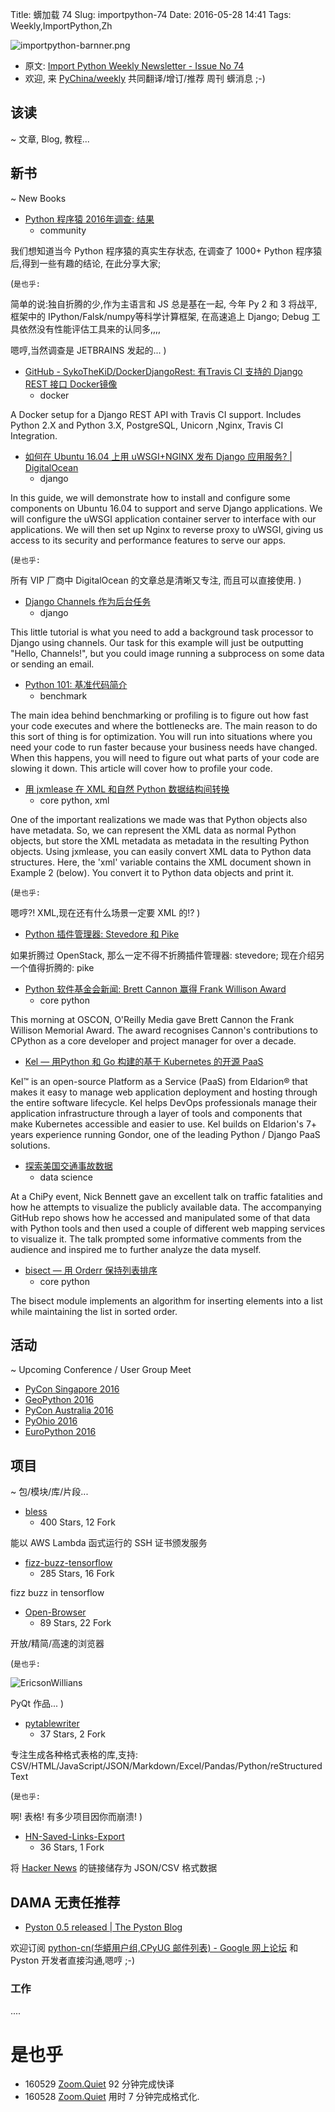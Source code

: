 Title: 蠎加载 74
Slug: importpython-74
Date: 2016-05-28 14:41
Tags: Weekly,ImportPython,Zh

![importpython-barnner.png](http://zoomq.qiniudn.com/ZQCollection/snap/importpython-barnner.png?imageView2/2/h/210)


- 原文: [Import Python Weekly Newsletter - Issue No 74](http://importpython.com/newsletter/no/74/)
- 欢迎, 来 [PyChina/weekly](https://github.com/PyChina/weekly) 共同翻译/增订/推荐 周刊 蠎消息 ;-)

## 该读
~ 文章, Blog, 教程...

## 新书
~ New Books

- [Python 程序猿 2016年调查: 结果](https://www.jetbrains.com/pycharm/python-developers-survey-2016/)
    + community

我们想知道当今 Python 程序猿的真实生存状态,
在调查了 1000+ Python 程序猿后,得到一些有趣的结论,
在此分享大家;

(`是也乎:`

简单的说:独自折腾的少,作为主语言和 JS 总是基在一起,
今年 Py 2 和 3 将战平,
框架中的 IPython/Falsk/numpy等科学计算框架, 在高速追上 Django;
Debug 工具依然没有性能评估工具来的认同多,,,,

嗯哼,当然调查是 JETBRAINS 发起的...
)


- [GitHub - SykoTheKiD/DockerDjangoRest: 有Travis CI 支持的 Django REST 接口 Docker镜像](https://github.com/SykoTheKiD/DockerDjangoRest)
    + docker

A Docker setup for a Django REST API with Travis CI support. Includes Python 2.X and Python 3.X, PostgreSQL, Unicorn ,Nginx, Travis CI Integration.

- [如何在 Ubuntu 16.04 上用 uWSGI+NGINX 发布 Django 应用服务? | DigitalOcean](https://www.digitalocean.com/community/tutorials/how-to-serve-django-applications-with-uwsgi-and-nginx-on-ubuntu-16-04)
    + django

In this guide, we will demonstrate how to install and configure some components on Ubuntu 16.04 to support and serve Django applications. We will configure the uWSGI application container server to interface with our applications. We will then set up Nginx to reverse proxy to uWSGI, giving us access to its security and performance features to serve our apps.

(`是也乎:`

所有 VIP 厂商中 DigitalOcean 的文章总是清晰又专注,
而且可以直接使用.
)

- [Django Channels 作为后台任务](http://albertoconnor.ca/blog/2016/May/18/django-channels-background-tasks)
    + django

This little tutorial is what you need to add a background task processor to Django using channels. Our task for this example will just be outputting "Hello, Channels!", but you could image running a subprocess on some data or sending an email.

- [Python 101: 基准代码简介](http://feedproxy.google.com/~r/TheMouseVsThePython/~3/_d96V9TaUXE/)
    + benchmark

The main idea behind benchmarking or profiling is to figure out how fast your code executes and where the bottlenecks are. The main reason to do this sort of thing is for optimization. You will run into situations where you need your code to run faster because your business needs have changed. When this happens, you will need to figure out what parts of your code are slowing it down. This article will cover how to profile your code.

- [用 jxmlease 在 XML 和自然 Python 数据结构间转换](http://feedproxy.google.com/~r/oreilly/radar/atom/~3/zUML26iWcHM/jxmlease-python-xml-conversion-data-structures)
    + core python, xml

One of the important realizations we made was that Python objects also have metadata. So, we can represent the XML data as normal Python objects, but store the XML metadata as metadata in the resulting Python objects. Using jxmlease, you can easily convert XML data to Python data structures. Here, the 'xml' variable contains the XML document shown in Example 2 (below). You convert it to Python data objects and print it.

(`是也乎:`

嗯哼?! XML,现在还有什么场景一定要 XML 的!?
)

- [Python 插件管理器: Stevedore 和 Pike](http://www.giantflyingsaucer.com/blog/?p=5858)

如果折腾过 OpenStack, 那么一定不得不折腾插件管理器: stevedore;
现在介绍另一个值得折腾的: pike


- [Python 软件基金会新闻: Brett Cannon 赢得 Frank Willison Award](http://pyfound.blogspot.com/2016/05/brett-cannon-wins-frank-willison-award.html)
    + core python

This morning at OSCON, O'Reilly Media gave Brett Cannon the Frank Willison Memorial Award. The award recognises Cannon's contributions to CPython as a core developer and project manager for over a decade.

- [Kel — 用Python 和 Go 构建的基于 Kubernetes 的开源 PaaS](http://www.kelproject.com/)

Kel™ is an open-source Platform as a Service (PaaS) from Eldarion® that makes it easy to manage web application deployment and hosting through the entire software lifecycle. Kel helps DevOps professionals manage their application infrastructure through a layer of tools and components that make Kubernetes accessible and easier to use. Kel builds on Eldarion's 7+ years experience running Gondor, one of the leading Python / Django PaaS solutions.

- [探索美国交通事故数据](http://blog.yhat.com/posts/traffic-fatalities-in-us.html)
    + data science

At a ChiPy event, Nick Bennett gave an excellent talk on traffic fatalities and how he attempts to visualize the publicly available data. The accompanying GitHub repo shows how he accessed and manipulated some of that data with Python tools and then used a couple of different web mapping services to visualize it. The talk prompted some informative comments from the audience and inspired me to further analyze the data myself.

- [bisect — 用 Orderr 保持列表排序](http://feedproxy.google.com/~r/PyMOTW/~3/knL3DA02yVI/)
    + core python

The bisect module implements an algorithm for inserting elements into a list while maintaining the list in sorted order. 



## 活动
~ Upcoming Conference / User Group Meet

- [PyCon Singapore 2016](https://pycon.sg/)
- [GeoPython 2016](http://www.geopython.net/)
- [PyCon Australia 2016](http://2016.pycon-au.org/)
- [PyOhio 2016](http://pyohio.org/)
- [EuroPython 2016](http://ep2016.europython.eu/)


## 项目
~ 包/模块/库/片段...

- [bless](https://github.com/Netflix/bless)
    - 400 Stars, 12 Fork

能以 AWS Lambda 函式运行的 SSH 证书颁发服务


- [fizz-buzz-tensorflow](https://github.com/joelgrus/fizz-buzz-tensorflow)
    - 285 Stars, 16 Fork

fizz buzz in tensorflow

- [Open-Browser](https://github.com/EricsonWillians/Open-Browser)
    - 89 Stars, 22 Fork

开放/精简/高速的浏览器

(`是也乎:`

![EricsonWillians](https://camo.githubusercontent.com/af1c6e66c88ab19b96ed6b76b2106b512d0c1011/687474703a2f2f7333332e706f7374696d672e6f72672f706838337931326f762f6f70656e62726f777365722e706e67)

PyQt 作品...
)


- [pytablewriter](https://github.com/thombashi/pytablewriter)
    - 37 Stars, 2 Fork

专注生成各种格式表格的库,支持:
CSV/HTML/JavaScript/JSON/Markdown/Excel/Pandas/Python/reStructuredText

(`是也乎:`

啊! 表格! 有多少项目因你而崩溃!
)

- [HN-Saved-Links-Export](https://github.com/amjd/HN-Saved-Links-Export) 
    + 36 Stars, 1 Fork

将 [Hacker News](https://news.ycombinator.com/news) 的链接储存为 JSON/CSV 格式数据


## DAMA 无责任推荐

- [Pyston 0.5 released | The Pyston Blog](https://blog.pyston.org/2016/05/25/pyston-0-5-released/)

欢迎订阅 [python-cn(华蟒用户组,CPyUG 邮件列表) - Google 网上论坛](https://groups.google.com/forum/#!forum/python-cn) 和 Pyston 开发者直接沟通,嗯哼 ;-)

### 工作

....


# 是也乎

- 160529 [Zoom.Quiet](http://zoomquiet.io) 92 分钟完成快译
- 160528 [Zoom.Quiet](http://zoomquiet.io) 用时 7 分钟完成格式化.


